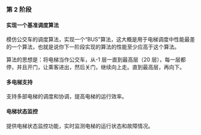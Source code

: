 ### 第 2 阶段

#### 实现一个基准调度算法

模仿公交车的调度算法，实现一个“BUS”算法，这大概是用于电梯调度中性能最差的一个算法，也就是说你下一阶段实现的算法的性能至少应高于这个算法。

算法的思想是：将电梯当作公交车，从-1 层一直到最高层（20 层），每一层都停，并且开门，让乘客进出，然后关门，继续向上走。直到最高层，再向下。

#### 多电梯支持

支持多部电梯的调度和协调，提高电梯的运行效率。

#### 电梯状态监控

提供电梯状态监控功能，实时监测电梯的运行状态和故障情况。
